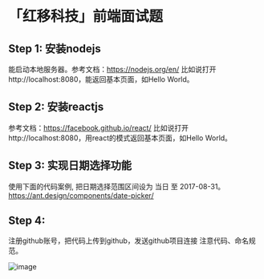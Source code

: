 # 「红移科技」前端面试题


## Step 1: 安装nodejs

能启动本地服务器。参考文档：https://nodejs.org/en/
比如说打开http://localhost:8080，能返回基本页面，如Hello World。

## Step 2: 安装reactjs

参考文档：https://facebook.github.io/react/
比如说打开http://localhost:8080，用react的模式返回基本页面，如Hello World。

## Step 3: 实现日期选择功能
使用下面的代码案例, 把日期选择范围区间设为 当日 至 2017-08-31。
https://ant.design/components/date-picker/

## Step 4: 
注册github账号，把代码上传到github，发送github项目连接
注意代码、命名规范。

![image](http://redshift.oss-cn-beijing.aliyuncs.com/tmp/datepicker.png)
